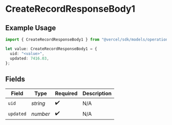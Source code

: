 # CreateRecordResponseBody1

## Example Usage

```typescript
import { CreateRecordResponseBody1 } from "@vercel/sdk/models/operations/createrecord.js";

let value: CreateRecordResponseBody1 = {
  uid: "<value>",
  updated: 7416.03,
};
```

## Fields

| Field              | Type               | Required           | Description        |
| ------------------ | ------------------ | ------------------ | ------------------ |
| `uid`              | *string*           | :heavy_check_mark: | N/A                |
| `updated`          | *number*           | :heavy_check_mark: | N/A                |